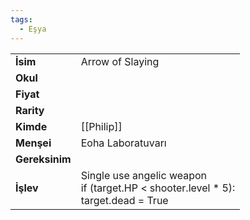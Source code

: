 ```yaml
---
tags:
  - Eşya
---  
```

  
|  |  |  
|---|---|  
| **İsim** | Arrow of Slaying|  
| **Okul** | |  
| **Fiyat** | |  
| **Rarity** | |  
| **Kimde** | [[Philip]]|  
| **Menşei** | Eoha Laboratuvarı|  
| **Gereksinim** | |  
| **İşlev** | Single use angelic weapon<br>if (target.HP < shooter.level * 5):<br>    target.dead = True|  
